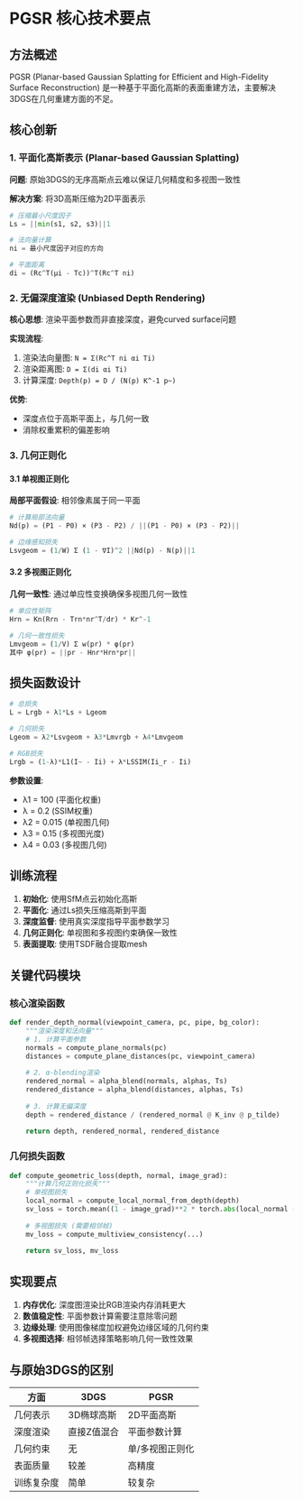 # PGSR 核心技术要点

## 方法概述

PGSR (Planar-based Gaussian Splatting for Efficient and High-Fidelity Surface Reconstruction) 是一种基于平面化高斯的表面重建方法，主要解决3DGS在几何重建方面的不足。

## 核心创新

### 1. 平面化高斯表示 (Planar-based Gaussian Splatting)

**问题**: 原始3DGS的无序高斯点云难以保证几何精度和多视图一致性

**解决方案**: 将3D高斯压缩为2D平面表示
```python
# 压缩最小尺度因子
Ls = ||min(s1, s2, s3)||1

# 法向量计算
ni = 最小尺度因子对应的方向

# 平面距离
di = (Rc^T(μi - Tc))^T(Rc^T ni)
```

### 2. 无偏深度渲染 (Unbiased Depth Rendering)

**核心思想**: 渲染平面参数而非直接深度，避免curved surface问题

**实现流程**:
1. 渲染法向量图: `N = Σ(Rc^T ni αi Ti)`
2. 渲染距离图: `D = Σ(di αi Ti)`  
3. 计算深度: `Depth(p) = D / (N(p) K^-1 p~)`

**优势**:
- 深度点位于高斯平面上，与几何一致
- 消除权重累积的偏差影响

### 3. 几何正则化

#### 3.1 单视图正则化
**局部平面假设**: 相邻像素属于同一平面

```python
# 计算局部法向量
Nd(p) = (P1 - P0) × (P3 - P2) / ||(P1 - P0) × (P3 - P2)||

# 边缘感知损失
Lsvgeom = (1/W) Σ (1 - ∇I)^2 ||Nd(p) - N(p)||1
```

#### 3.2 多视图正则化
**几何一致性**: 通过单应性变换确保多视图几何一致性

```python
# 单应性矩阵
Hrn = Kn(Rrn - Trn*nr^T/dr) * Kr^-1

# 几何一致性损失
Lmvgeom = (1/V) Σ w(pr) * φ(pr)
其中 φ(pr) = ||pr - Hnr*Hrn*pr||
```


## 损失函数设计

```python
# 总损失
L = Lrgb + λ1*Ls + Lgeom

# 几何损失
Lgeom = λ2*Lsvgeom + λ3*Lmvrgb + λ4*Lmvgeom

# RGB损失  
Lrgb = (1-λ)*L1(I~ - Ii) + λ*LSSIM(Ii_r - Ii)
```

**参数设置**:
- λ1 = 100 (平面化权重)
- λ = 0.2 (SSIM权重)
- λ2 = 0.015 (单视图几何)
- λ3 = 0.15 (多视图光度)
- λ4 = 0.03 (多视图几何)

## 训练流程

1. **初始化**: 使用SfM点云初始化高斯
2. **平面化**: 通过Ls损失压缩高斯到平面
3. **深度监督**: 使用真实深度指导平面参数学习
4. **几何正则化**: 单视图和多视图约束确保一致性
5. **表面提取**: 使用TSDF融合提取mesh

## 关键代码模块

### 核心渲染函数
```python
def render_depth_normal(viewpoint_camera, pc, pipe, bg_color):
    """渲染深度和法向量"""
    # 1. 计算平面参数
    normals = compute_plane_normals(pc)
    distances = compute_plane_distances(pc, viewpoint_camera)
    
    # 2. α-blending渲染
    rendered_normal = alpha_blend(normals, alphas, Ts)
    rendered_distance = alpha_blend(distances, alphas, Ts)
    
    # 3. 计算无偏深度
    depth = rendered_distance / (rendered_normal @ K_inv @ p_tilde)
    
    return depth, rendered_normal, rendered_distance
```

### 几何损失函数
```python
def compute_geometric_loss(depth, normal, image_grad):
    """计算几何正则化损失"""
    # 单视图损失
    local_normal = compute_local_normal_from_depth(depth)
    sv_loss = torch.mean((1 - image_grad)**2 * torch.abs(local_normal - normal))
    
    # 多视图损失 (需要相邻帧)
    mv_loss = compute_multiview_consistency(...)
    
    return sv_loss, mv_loss
```

## 实现要点

1. **内存优化**: 深度图渲染比RGB渲染内存消耗更大
2. **数值稳定性**: 平面参数计算需要注意除零问题
3. **边缘处理**: 使用图像梯度加权避免边缘区域的几何约束
4. **多视图选择**: 相邻帧选择策略影响几何一致性效果

## 与原始3DGS的区别

| 方面 | 3DGS | PGSR |
|------|------|------|
| 几何表示 | 3D椭球高斯 | 2D平面高斯 |
| 深度渲染 | 直接Z值混合 | 平面参数计算 |
| 几何约束 | 无 | 单/多视图正则化 |
| 表面质量 | 较差 | 高精度 |
| 训练复杂度 | 简单 | 较复杂 | 